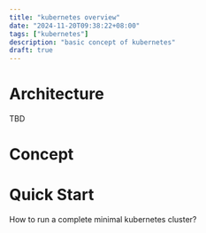 ```yaml
---
title: "kubernetes overview"
date: "2024-11-20T09:38:22+08:00"
tags: ["kubernetes"]
description: "basic concept of kubernetes"
draft: true
---
```


# Architecture
TBD

# Concept

# Quick Start
How to run a complete minimal kubernetes cluster?
